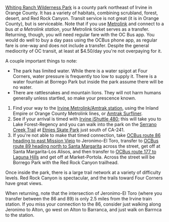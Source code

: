[Whiting Ranch Wilderness Park](https://www.ocparks.com/parks-trails/whiting-ranch-wilderness-park) is a county park northeast of Irvine in Orange County. It has a variety of habitats, combining scrubland, forest, desert, and Red Rock Canyon. Transit service is not great (it is in Orange County), but is serviceable. Note that if you use [Metrolink](https://metrolinktrains.com/) and connect to a bus *at a Metrolink station*, your Metrolink ticket serves as a transfer. Returning, though, you will need regular fare with the OC Bus app. You would do well to buy a day pass using the OCBus phone app, as regular fare is one-way and does not include a transfer. Despite the general mediocrity of OC transit, at least at $4.50/day you're not overpaying for it.

A couple important things to note:
- The park has limited water. While there is a water spigot at Four Corners, water pressure is frequently too low to supply it. There is a water fountain at Borrego Park but inside the park assume there will be no water.
- There are rattlesnakes and mountain lions. They will not harm humans generally unless startled, so make your prescence known.

1. Find your way to the [Irvine Metrolink/Amtrak station](https://metrolinktrains.com/rider-info/general-info/stations/irvine/), using the Inland Empire or Orange County Metrolink lines, or [Amtrak Surfliner](https://www.amtrak.com/pacific-surfliner-train).
1. See if your arrival is timed with [Irvine iShuttle 480](https://www.octa.net/ebusbook/RoutePDF/route480.pdf); this will take you to Lake Forest-Regency and you can walk into the park on the [Serrano Creek Trail](https://www.alltrails.com/trail/us/california/serrano-creek-trail) at [Etnies Skate Park](https://www.lakeforestca.gov/en/facilities/etnies-skatepark-lake-forest) just south of CA-241.
1. If you're not able to make that timed connection, take [OCBus route 86 heading to east Mission Viejo](https://www.octa.net/ebusbook/RoutePDF/route086.pdf) to Jeronimo-El Toro, transfer to [OCBus route 89 heading north to Santa Margarita](https://www.octa.net/ebusbook/RoutePDF/route089.pdf) across the street, get off at Santa Margarita-Los Alisos, and then transfer to [OCBus route 177 to Laguna Hills](https://www.octa.net/ebusbook/RoutePDF/route177.pdf) and get off at Market-Portola. Across the street will be Borrego Park with the Red Rock Canyon trailhead.

Once inside the park, there is a large trail network at a variety of difficulty levels. Red Rock Canyon is spectacular, and the trails toward Four Corners have great views.

When returning, note that the intersection of Jeronimo-El Toro (where you transfer between the 86 and 89) is only 2.5 miles from the Irvine train station. If you miss your connection to the 86, consider just walking along Jeronimo to Alton, go west on Alton to Barranca, and just walk on Barrnca to the station.
